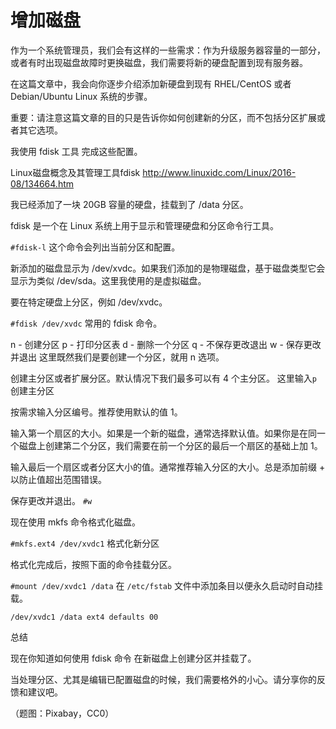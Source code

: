 # 增加磁盘
作为一个系统管理员，我们会有这样的一些需求：作为升级服务器容量的一部分，或者有时出现磁盘故障时更换磁盘，我们需要将新的硬盘配置到现有服务器。

在这篇文章中，我会向你逐步介绍添加新硬盘到现有 RHEL/CentOS 或者 Debian/Ubuntu Linux 系统的步骤。

重要：请注意这篇文章的目的只是告诉你如何创建新的分区，而不包括分区扩展或者其它选项。

我使用 fdisk 工具 完成这些配置。

Linux磁盘概念及其管理工具fdisk  http://www.linuxidc.com/Linux/2016-08/134664.htm

我已经添加了一块 20GB 容量的硬盘，挂载到了 /data 分区。

fdisk 是一个在 Linux 系统上用于显示和管理硬盘和分区命令行工具。

`#fdisk-l`
这个命令会列出当前分区和配置。

新添加的磁盘显示为 /dev/xvdc。如果我们添加的是物理磁盘，基于磁盘类型它会显示为类似 /dev/sda。这里我使用的是虚拟磁盘。

要在特定硬盘上分区，例如 /dev/xvdc。

`#fdisk /dev/xvdc`
常用的 fdisk 命令。

n - 创建分区
p - 打印分区表
d - 删除一个分区
q - 不保存更改退出
w - 保存更改并退出
这里既然我们是要创建一个分区，就用 n 选项。

创建主分区或者扩展分区。默认情况下我们最多可以有 4 个主分区。
这里输入`p`创建主分区

按需求输入分区编号。推荐使用默认的值 1。

输入第一个扇区的大小。如果是一个新的磁盘，通常选择默认值。如果你是在同一个磁盘上创建第二个分区，我们需要在前一个分区的最后一个扇区的基础上加 1。

输入最后一个扇区或者分区大小的值。通常推荐输入分区的大小。总是添加前缀 + 以防止值超出范围错误。

保存更改并退出。
`#w`

现在使用 mkfs 命令格式化磁盘。

`#mkfs.ext4 /dev/xvdc1`
格式化新分区

格式化完成后，按照下面的命令挂载分区。

`#mount /dev/xvdc1 /data`
在 `/etc/fstab` 文件中添加条目以便永久启动时自动挂载。

`/dev/xvdc1 /data ext4 defaults 00`
 

总结

现在你知道如何使用 fdisk 命令 在新磁盘上创建分区并挂载了。

当处理分区、尤其是编辑已配置磁盘的时候，我们需要格外的小心。请分享你的反馈和建议吧。

（题图：Pixabay，CC0）